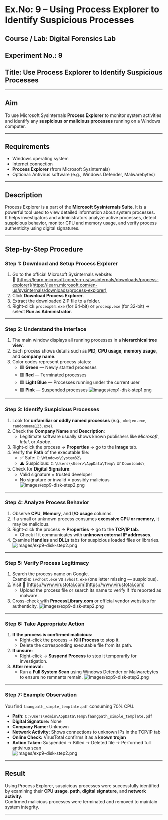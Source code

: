 # Ex.No: 9 – Using Process Explorer to Identify Suspicious Processes

## **Course / Lab:** Digital Forensics Lab  
## **Experiment No.:** 9  
## **Title:** Use Process Explorer to Identify Suspicious Processes  

---

## **Aim**
To use Microsoft Sysinternals **Process Explorer** to monitor system activities and identify any **suspicious or malicious processes** running on a Windows computer.

---

## **Requirements**
- Windows operating system  
- Internet connection  
- **Process Explorer** (from Microsoft Sysinternals)  
- Optional: Antivirus software (e.g., Windows Defender, Malwarebytes)

---

## **Description**
Process Explorer is a part of the **Microsoft Sysinternals Suite**. It is a powerful tool used to view detailed information about system processes.  
It helps investigators and administrators analyze active processes, detect suspicious behavior, monitor CPU and memory usage, and verify process authenticity using digital signatures.

---

## **Step-by-Step Procedure**

### **Step 1: Download and Setup Process Explorer**
1. Go to the official Microsoft Sysinternals website:  
   🔗 [https://learn.microsoft.com/en-us/sysinternals/downloads/process-explorer](https://learn.microsoft.com/en-us/sysinternals/downloads/process-explorer)
2. Click **Download Process Explorer**.
3. Extract the downloaded ZIP file to a folder.
4. Right-click `procexp64.exe` (for 64-bit) or `procexp.exe` (for 32-bit) → select **Run as Administrator**.

---

### **Step 2: Understand the Interface**
1. The main window displays all running processes in a **hierarchical tree view**.
2. Each process shows details such as **PID**, **CPU usage**, **memory usage**, and **company name**.
3. Color codes represent process states:
   - 🟩 **Green** — Newly started processes  
   - 🟥 **Red** — Terminated processes  
   - 🟦 **Light Blue** — Processes running under the current user  
   - 🟪 **Pink** — Suspended processes
![images/exp1-disk-step1.png](https://github.com/tharunsai856-spec/Digital-forensics-Lab-Experiments/blob/5a22c437c03bb5b3bafdcfd80af22c6ee6b55cb1/images/9.1.jpeg)
---

### **Step 3: Identify Suspicious Processes**
1. Look for **unfamiliar or oddly named processes** (e.g., `xkdjeo.exe`, `randomname123.exe`).
2. Check the **Company Name** and **Description**:
   - Legitimate software usually shows known publishers like *Microsoft*, *Intel*, or *Adobe*.
3. Right-click the process → **Properties** → go to the **Image** tab.
4. Verify the **Path** of the executable file:
   - ✅ Safe: `C:\Windows\System32\`
   - ⚠️ Suspicious: `C:\Users\<User>\AppData\Temp\` or `Downloads\`
5. Check for **Digital Signature**:
   - Valid signature = trusted developer  
   - No signature or invalid = possibly malicious
![images/exp9-disk-step2.png](https://github.com/tharunsai856-spec/Digital-forensics-Lab-Experiments/blob/5a22c437c03bb5b3bafdcfd80af22c6ee6b55cb1/images/9.10.jpeg)
---

### **Step 4: Analyze Process Behavior**
1. Observe **CPU**, **Memory**, and **I/O usage** columns.
2. If a small or unknown process consumes **excessive CPU or memory**, it may be malicious.
3. Right-click the process → **Properties** → go to the **TCP/IP tab**.
   - Check if it communicates with **unknown external IP addresses**.
4. Examine **Handles** and **DLLs** tabs for suspicious loaded files or libraries.
![images/exp9-disk-step2.png](https://github.com/tharunsai856-spec/Digital-forensics-Lab-Experiments/blob/5a22c437c03bb5b3bafdcfd80af22c6ee6b55cb1/images/9.4.jpeg)
---

### **Step 5: Verify Process Legitimacy**
1. Search the process name on Google.  
   Example: `svchost.exe` vs `svhost.exe` (one letter missing — suspicious).
2. Visit 🔗 [https://www.virustotal.com](https://www.virustotal.com)
   - Upload the process file or search its name to verify if it’s reported as malware.
3. Cross-check with **ProcessLibrary.com** or official vendor websites for authenticity.
![images/exp9-disk-step2.png](https://github.com/tharunsai856-spec/Digital-forensics-Lab-Experiments/blob/5a22c437c03bb5b3bafdcfd80af22c6ee6b55cb1/images/9.6.jpeg)
---

### **Step 6: Take Appropriate Action**
1. **If the process is confirmed malicious:**
   - Right-click the process → **Kill Process** to stop it.
   - Delete the corresponding executable file from its path.
2. **If unsure:**
   - Right-click → **Suspend Process** to stop it temporarily for investigation.
3. **After removal:**
   - Run a **Full System Scan** using Windows Defender or Malwarebytes to ensure no remnants remain.
![images/exp9-disk-step2.png](https://github.com/tharunsai856-spec/Digital-forensics-Lab-Experiments/blob/5a22c437c03bb5b3bafdcfd80af22c6ee6b55cb1/images/9.8.jpeg)
---

### **Step 7: Example Observation**
You find `faangpath_simple_template.pdf` consuming 70% CPU.  
- **Path:** `C:\Users\Admin\AppData\Temp\faangpath_simple_template.pdf`  
- **Digital Signature:** None  
- **Company Name:** Unknown  
- **Network Activity:** Shows connections to unknown IPs in the TCP/IP tab  
- **Online Check:** VirusTotal confirms it as a **known trojan**  
- **Action Taken:** Suspended → Killed → Deleted file → Performed full antivirus scan  
![images/exp9-disk-step2.png](https://github.com/tharunsai856-spec/Digital-forensics-Lab-Experiments/blob/5a22c437c03bb5b3bafdcfd80af22c6ee6b55cb1/images/9.9.jpeg)
---


## **Result**
Using Process Explorer, suspicious processes were successfully identified by examining their **CPU usage**, **path**, **digital signature**, and **network activity**.  
Confirmed malicious processes were terminated and removed to maintain system integrity.

---
